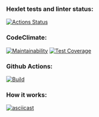 ### Hexlet tests and linter status:
[![Actions Status](https://github.com/ellonka/java-project-lvl2/workflows/hexlet-check/badge.svg)](https://github.com/ellonka/java-project-lvl2/actions)

### CodeClimate:
[![Maintainability](https://api.codeclimate.com/v1/badges/1d8e7abca32fbae9531b/maintainability)](https://codeclimate.com/github/ellonka/java-project-lvl2/maintainability)
[![Test Coverage](https://api.codeclimate.com/v1/badges/1d8e7abca32fbae9531b/test_coverage)](https://codeclimate.com/github/ellonka/java-project-lvl2/test_coverage)

### Github Actions:
[![Build](https://github.com/ellonka/java-project-lvl2/actions/workflows/build-actions.yml/badge.svg?branch=main)](https://github.com/ellonka/java-project-lvl2/actions/workflows/build-actions.yml)

### How it works:
[![asciicast](https://asciinema.org/a/09mZA4ePjE47Iy95fzrf3ooDi.svg)](https://asciinema.org/a/09mZA4ePjE47Iy95fzrf3ooDi)

